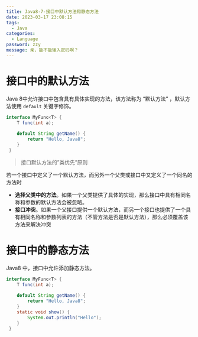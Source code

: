```yaml
---
title: Java8-7-接口中默认方法和静态方法
date: 2023-03-17 23:08:15
tags: 
  - Java
categories: 
  - Language
password: zzy   
message: 亲，能不能输入密码啊？
---
```


# 接口中的默认方法 

 Java 8中允许接口中包含具有具体实现的方法，该方法称为 “默认方法” ，默认方法使用 `default` 关键字修饰。 

````java
interface MyFunc<T> {
    T func(int a);
    
    default String getName() {
        return "Hello, Java8";
    }
 }
````

>  接口默认方法的”类优先”原则 

 若一个接口中定义了一个默认方法，而另外一个父类或接口中又定义了一个同名的方法时 

*  **选择父类中的方法**。如果一个父类提供了具体的实现，那么接口中具有相同名称和参数的默认方法会被忽略。 
*  **接口冲突**。如果一个父接口提供一个默认方法，而另一个接口也提供了一个具有相同名称和参数列表的方法（不管方法是否是默认方法），那么必须覆盖该方法来解决冲突 

# 接口中的静态方法 

 Java8 中，接口中允许添加静态方法。 

```java
interface MyFunc<T> {
    T func(int a);
    
    default String getName() {
        return "Hello, Java8";
    }
    static void show() {
        System.out.println("Hello");
    }
 }
```

